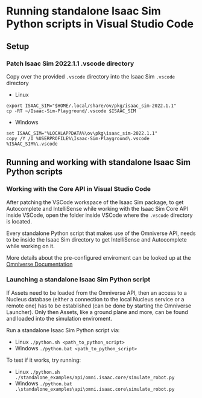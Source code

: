 # Running standalone Isaac Sim Python scripts in Visual Studio Code
## Setup
### Patch Isaac Sim 2022.1.1 .vscode directory
Copy over the provided `.vscode` directory into the Isaac Sim `.vscode` directory
* Linux
```
export ISAAC_SIM="$HOME/.local/share/ov/pkg/isaac_sim-2022.1.1"
cp -RT ~/Isaac-Sim-Playground/.vscode $ISAAC_SIM
```
* Windows
```
set ISAAC_SIM="%LOCALAPPDATA%\ov\pkg\isaac_sim-2022.1.1"
copy /Y /I %USERPROFILE%\Isaac-Sim-Playground\.vscode %ISAAC_SIM%\.vscode
```
## Running and working with standalone Isaac Sim Python scripts
### Working with the Core API in Visual Studio Code
After patching the VSCode workspace of the Isaac Sim package, to get Autocomplete and IntelliSense while working with the Isaac Sim Core API inside VSCode, open the folder inside VSCode where the `.vscode` directory is located.

Every standalone Python script that makes use of the Omniverse API, needs to be inside the Isaac Sim directory to get IntelliSense and Autocomplete while working on it.

More details about the pre-configured enviroment can be looked up at the [Omniverse Documentation](https://docs.omniverse.nvidia.com/app_isaacsim/app_isaacsim/manual_standalone_python.html)
### Launching a standalone Isaac Sim Python script
If Assets need to be loaded from the Omniverse API, then an access to a Nucleus database (either a connection to the local Nucleus service or a remote one) has to be established (can be done by starting the Omniverse Launcher). Only then Assets, like a ground plane and more, can be found and loaded into the simulation enviroment.

Run a standalone Isaac Sim Python script via:
* Linux `./python.sh <path_to_python_script>`
* Windows `./python.bat <path_to_python_script>`

To test if it works, try running: 
* Linux
`./python.sh ./standalone_examples/api/omni.isaac.core/simulate_robot.py`
* Windows
`./python.bat .\standalone_examples\api\omni.isaac.core\simulate_robot.py`